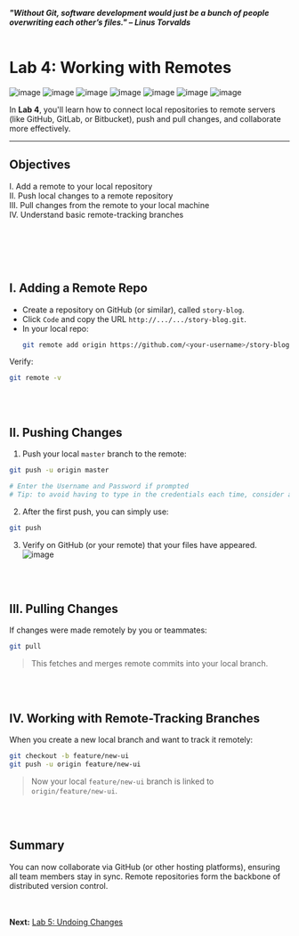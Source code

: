 ***"Without Git, software development would just be a bunch of people overwriting each other’s files." – Linus Torvalds***
<br><br>


# Lab 4: Working with Remotes
![image](https://github.com/user-attachments/assets/f9400c6a-b5cd-4207-9cb2-0b6a00ab6fd0) ![image](https://github.com/user-attachments/assets/0dc19ba3-d044-4081-abb7-0e33af541627) ![image](https://github.com/user-attachments/assets/3aefaf69-ed0e-4994-b83b-834cbae0275e) ![image](https://github.com/user-attachments/assets/ac18bc45-77f6-4083-b72c-e2b35567196a) ![image](https://github.com/user-attachments/assets/8e509219-b045-429d-bda1-3fc29ca76d1b) ![image](https://github.com/user-attachments/assets/e776eb96-121e-4059-9f73-352294418164) ![image](https://github.com/user-attachments/assets/499fffd7-7553-489e-bcb5-38af95f89539) 



In **Lab 4**, you'll learn how to connect local repositories to remote servers (like GitHub, GitLab, or Bitbucket), push and pull changes, and collaborate more effectively.

---

## Objectives

  I. Add a remote to your local repository \
 II. Push local changes to a remote repository \
III. Pull changes from the remote to your local machine \
 IV. Understand basic remote-tracking branches 

<br><br><br><br>

## I. Adding a Remote Repo
- Create a repository on GitHub (or similar), called `story-blog`.
- Click `Code` and copy the URL `http://.../.../story-blog.git`.
- In your local repo:
  ```bash
  git remote add origin https://github.com/<your-username>/story-blog.git
  ```

Verify:
```bash
git remote -v
```

<br><br>
## II. Pushing Changes
1. Push your local `master` branch to the remote:
```bash
git push -u origin master

# Enter the Username and Password if prompted
# Tip: to avoid having to type in the credentials each time, consider adding your local machine's SSH keys to GitHub or Gitea
```

2. After the first push, you can simply use:
```bash
git push
```

3. Verify on GitHub (or your remote) that your files have appeared.
![image](https://github.com/user-attachments/assets/f7a15c68-3a77-4a0c-b846-73c87a741518)


<br><br>
## III. Pulling Changes

If changes were made remotely by you or teammates:
```bash
git pull
```
>This fetches and merges remote commits into your local branch.

<br><br>
## IV. Working with Remote-Tracking Branches

When you create a new local branch and want to track it remotely:
```bash
git checkout -b feature/new-ui
git push -u origin feature/new-ui
```
>Now your local `feature/new-ui` branch is linked to `origin/feature/new-ui`.

<br><br>
## Summary
You can now collaborate via GitHub (or other hosting platforms), ensuring all team members stay in sync. Remote repositories form the backbone of distributed version control.

<br><br>
**Next:** [Lab 5: Undoing Changes](05_undoing_changes.md)


